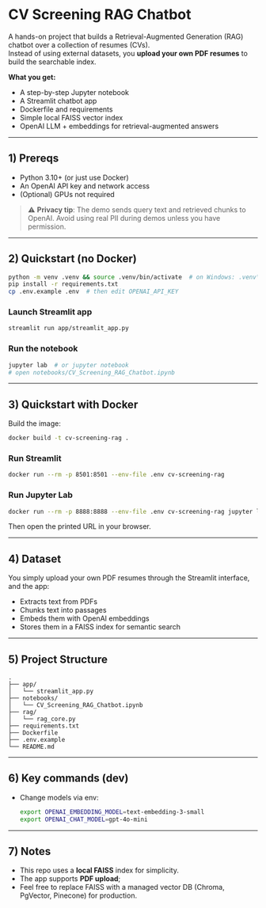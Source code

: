 # CV Screening RAG Chatbot

A hands-on project that builds a Retrieval-Augmented Generation (RAG) chatbot over a collection of resumes (CVs).  
Instead of using external datasets, you **upload your own PDF resumes** to build the searchable index.

**What you get:**
- A step-by-step Jupyter notebook
- A Streamlit chatbot app
- Dockerfile and requirements
- Simple local FAISS vector index
- OpenAI LLM + embeddings for retrieval-augmented answers

---

## 1) Prereqs

- Python 3.10+ (or just use Docker)
- An OpenAI API key and network access
- (Optional) GPUs not required

> ⚠️ **Privacy tip**: The demo sends query text and retrieved chunks to OpenAI. Avoid using real PII during demos unless you have permission.

---

## 2) Quickstart (no Docker)

```bash
python -m venv .venv && source .venv/bin/activate  # on Windows: .venv\Scripts\activate
pip install -r requirements.txt
cp .env.example .env  # then edit OPENAI_API_KEY
```

### Launch Streamlit app
```bash
streamlit run app/streamlit_app.py
```

### Run the notebook
```bash
jupyter lab  # or jupyter notebook
# open notebooks/CV_Screening_RAG_Chatbot.ipynb
```

---

## 3) Quickstart with Docker

Build the image:
```bash
docker build -t cv-screening-rag .
```

### Run Streamlit
```bash
docker run --rm -p 8501:8501 --env-file .env cv-screening-rag
```

### Run Jupyter Lab
```bash
docker run --rm -p 8888:8888 --env-file .env cv-screening-rag jupyter lab --ip=0.0.0.0 --no-browser --allow-root
```
Then open the printed URL in your browser.

---

## 4) Dataset

You simply upload your own PDF resumes through the Streamlit interface, and the app:
- Extracts text from PDFs
- Chunks text into passages
- Embeds them with OpenAI embeddings
- Stores them in a FAISS index for semantic search

---

## 5) Project Structure

```
.
├── app/
│   └── streamlit_app.py
├── notebooks/
│   └── CV_Screening_RAG_Chatbot.ipynb
├── rag/
│   └── rag_core.py
├── requirements.txt
├── Dockerfile
├── .env.example
└── README.md
```

---

## 6) Key commands (dev)

- Change models via env:
  ```bash
  export OPENAI_EMBEDDING_MODEL=text-embedding-3-small
  export OPENAI_CHAT_MODEL=gpt-4o-mini
  ```

---

## 7) Notes

- This repo uses a **local FAISS** index for simplicity.
- The app supports **PDF upload**;
- Feel free to replace FAISS with a managed vector DB (Chroma, PgVector, Pinecone) for production.
